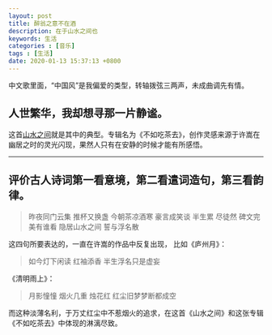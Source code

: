 ```yaml
---
layout: post
title: 醉翁之意不在酒
description: 在于山水之间也
keywords: 生活
categories : [音乐]
tags : [生活]
date: 2020-01-13 15:37:13 +0800
---
```


中文歌里面，“中国风”是我偏爱的类型，转轴拨弦三两声，未成曲调先有情。

## 人世繁华，我却想寻那一片静谧。

这首[山水之间](https://music.163.com/#/song?id=28802028)就是其中的典型。专辑名为《不如吃茶去》，创作灵感来源于许嵩在幽居之时的灵光闪现，果然人只有在安静的时候才能有所感悟。

***

## 评价古人诗词第一看意境，第二看遣词造句，第三看韵律。

> 昨夜同门云集 推杯又换盏
> 今朝茶凉酒寒 豪言成笑谈
> 半生累 尽徒然 碑文完美有谁看
> 隐居山水之间 誓与浮名散

这四句所要表达的，一直在许嵩的作品中反复出现，
比如《庐州月》：

> 如今灯下闲读 红袖添香
> 半生浮名只是虚妄



《清明雨上》：

> 月影憧憧 烟火几重 烛花红
> 红尘旧梦梦断都成空



而这种淡薄名利，于万丈红尘中不惹烟火的追求，在这首《山水之间》和这张专辑《不如吃茶去》中体现的淋漓尽致。